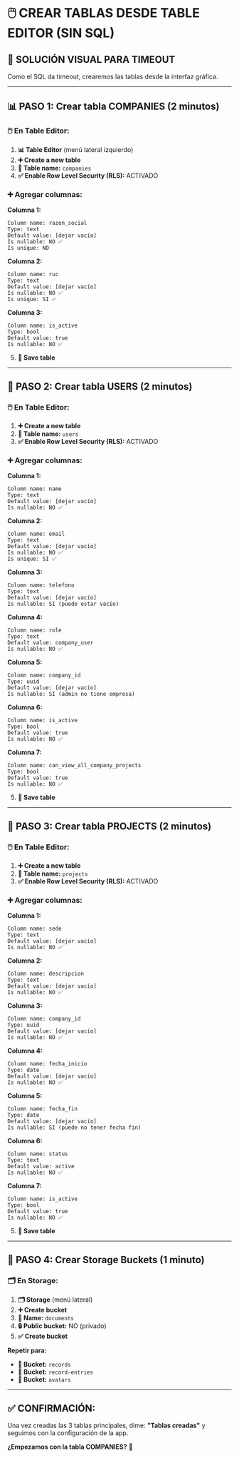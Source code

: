 # 🖱️ CREAR TABLAS DESDE TABLE EDITOR (SIN SQL)

## 🎯 **SOLUCIÓN VISUAL PARA TIMEOUT**

Como el SQL da timeout, crearemos las tablas desde la interfaz gráfica.

---

## 📊 **PASO 1: Crear tabla COMPANIES (2 minutos)**

### **🖱️ En Table Editor:**
1. **📊 Table Editor** (menú lateral izquierdo)
2. **➕ Create a new table**
3. **📝 Table name:** `companies`
4. **✅ Enable Row Level Security (RLS):** ACTIVADO

### **➕ Agregar columnas:**

**Columna 1:**
```
Column name: razon_social
Type: text
Default value: [dejar vacío]
Is nullable: NO ✅
Is unique: NO
```

**Columna 2:**
```
Column name: ruc
Type: text
Default value: [dejar vacío]  
Is nullable: NO ✅
Is unique: SI ✅
```

**Columna 3:**
```
Column name: is_active
Type: bool
Default value: true
Is nullable: NO ✅
```

5. **💾 Save table**

---

## 👥 **PASO 2: Crear tabla USERS (2 minutos)**

### **🖱️ En Table Editor:**
1. **➕ Create a new table**
2. **📝 Table name:** `users`
3. **✅ Enable Row Level Security (RLS):** ACTIVADO

### **➕ Agregar columnas:**

**Columna 1:**
```
Column name: name
Type: text
Default value: [dejar vacío]
Is nullable: NO ✅
```

**Columna 2:**
```
Column name: email
Type: text
Default value: [dejar vacío]
Is nullable: NO ✅
Is unique: SI ✅
```

**Columna 3:**
```
Column name: telefono
Type: text
Default value: [dejar vacío]
Is nullable: SI (puede estar vacío)
```

**Columna 4:**
```
Column name: role
Type: text
Default value: company_user
Is nullable: NO ✅
```

**Columna 5:**
```
Column name: company_id
Type: uuid
Default value: [dejar vacío]
Is nullable: SI (admin no tiene empresa)
```

**Columna 6:**
```
Column name: is_active
Type: bool
Default value: true
Is nullable: NO ✅
```

**Columna 7:**
```
Column name: can_view_all_company_projects
Type: bool
Default value: true
Is nullable: NO ✅
```

5. **💾 Save table**

---

## 🏢 **PASO 3: Crear tabla PROJECTS (2 minutos)**

### **🖱️ En Table Editor:**
1. **➕ Create a new table**
2. **📝 Table name:** `projects`
3. **✅ Enable Row Level Security (RLS):** ACTIVADO

### **➕ Agregar columnas:**

**Columna 1:**
```
Column name: sede
Type: text
Default value: [dejar vacío]
Is nullable: NO ✅
```

**Columna 2:**
```
Column name: descripcion
Type: text
Default value: [dejar vacío]
Is nullable: NO ✅
```

**Columna 3:**
```
Column name: company_id
Type: uuid
Default value: [dejar vacío]
Is nullable: NO ✅
```

**Columna 4:**
```
Column name: fecha_inicio
Type: date
Default value: [dejar vacío]
Is nullable: NO ✅
```

**Columna 5:**
```
Column name: fecha_fin
Type: date
Default value: [dejar vacío]
Is nullable: SI (puede no tener fecha fin)
```

**Columna 6:**
```
Column name: status
Type: text
Default value: active
Is nullable: NO ✅
```

**Columna 7:**
```
Column name: is_active
Type: bool
Default value: true
Is nullable: NO ✅
```

5. **💾 Save table**

---

## 📂 **PASO 4: Crear Storage Buckets (1 minuto)**

### **🗂️ En Storage:**
1. **🗂️ Storage** (menú lateral)
2. **➕ Create bucket**
3. **📝 Name:** `documents`
4. **🔒 Public bucket:** NO (privado)
5. **✅ Create bucket**

**Repetir para:**
- **📂 Bucket:** `records`
- **📂 Bucket:** `record-entries`  
- **📂 Bucket:** `avatars`

---

## ✅ **CONFIRMACIÓN:**

Una vez creadas las 3 tablas principales, dime:
**"Tablas creadas"** y seguimos con la configuración de la app.

**¿Empezamos con la tabla COMPANIES?** 🏢